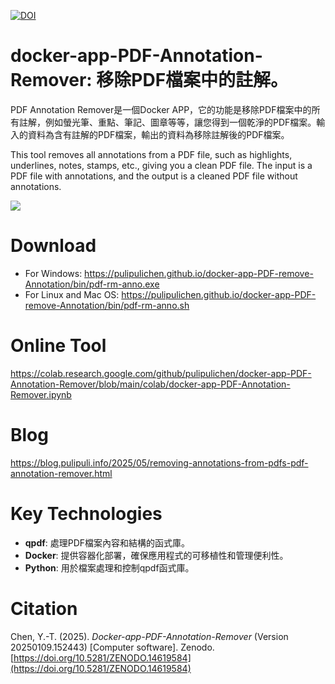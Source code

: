 [![DOI](https://zenodo.org/badge/601669484.svg)](https://doi.org/10.5281/zenodo.14619584)

# docker-app-PDF-Annotation-Remover: 移除PDF檔案中的註解。

PDF Annotation Remover是一個Docker APP，它的功能是移除PDF檔案中的所有註解，例如螢光筆、重點、筆記、圖章等等，讓您得到一個乾淨的PDF檔案。輸入的資料為含有註解的PDF檔案，輸出的資料為移除註解後的PDF檔案。

This tool removes all annotations from a PDF file, such as highlights, underlines, notes, stamps, etc., giving you a clean PDF file. The input is a PDF file with annotations, and the output is a cleaned PDF file without annotations.

![](https://blogger.googleusercontent.com/img/a/AVvXsEjkXCHY9rlOqgCLxeTERVNml4WVCo-SewYkra3Y07CLS_KPdI16lxJtYDna1y5XFdQm_19zJsygYve07B_c05mFZvDwZTUGIC5kOnxi2OGbihI7heQ3kEXLgkBDBYxL9GYzjmaeweMRWO--eJClOzL1SpizQDWlQKvdop5xZ4l1z5F_fSwWGVlFuA)

# Download

- For Windows: https://pulipulichen.github.io/docker-app-PDF-remove-Annotation/bin/pdf-rm-anno.exe
- For Linux and Mac OS: https://pulipulichen.github.io/docker-app-PDF-remove-Annotation/bin/pdf-rm-anno.sh

# Online Tool

https://colab.research.google.com/github/pulipulichen/docker-app-PDF-Annotation-Remover/blob/main/colab/docker-app-PDF-Annotation-Remover.ipynb

# Blog

https://blog.pulipuli.info/2025/05/removing-annotations-from-pdfs-pdf-annotation-remover.html

# Key Technologies

- **qpdf**:  處理PDF檔案內容和結構的函式庫。
- **Docker**: 提供容器化部署，確保應用程式的可移植性和管理便利性。
- **Python**:  用於檔案處理和控制qpdf函式庫。

# Citation

Chen, Y.-T. (2025). *Docker-app-PDF-Annotation-Remover* (Version 20250109.152443) [Computer software]. Zenodo. [https://doi.org/10.5281/ZENODO.14619584](https://doi.org/10.5281/ZENODO.14619584)